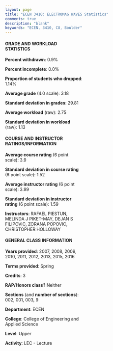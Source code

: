 ```yaml
---
layout: page
title: "ECEN 3410: ELECTROMAG WAVES Statistics"
comments: true
description: "blank"
keywords: "ECEN, 3410, CU, Boulder"
--- 
```

<head>
<script src="https://ajax.googleapis.com/ajax/libs/jquery/2.1.3/jquery.min.js"></script>
<script src="https://dl.dropboxusercontent.com/s/pc42nxpaw1ea4o9/highcharts.js?dl=0"></script>
<!-- <script src="../assets/js/highcharts.js"></script> -->
<style type="text/css">@font-face {
	font-family: "Bebas Neue";
	src: url(https://www.filehosting.org/file/details/544349/BebasNeue%20Regular.otf) format("opentype");
	}
	h1.Bebas { 
		font-family: "Bebas Neue", Verdana, Tahoma;
	}
</style>
</head>
<body>
	<div id="container" style="float: right; width: 45%; height: 88%; margin-left: 2.5%; margin-right: 2.5%;"></div>
	<script language="JavaScript">
		$(document).ready(function() {
		var chart = {type: 'column'};
		var title = {text: 'Grade Distribution'};
		var xAxis = {categories: ['A','B','C','D','F'],crosshair: true};
		var yAxis = {min: 0,title: {text: 'Percentage'}};
		var tooltip = {headerFormat: '<center><b><span style="font-size:20px">{point.key}</span></b></center>',
		               pointFormat: '<td style="padding:0"><b>{point.y:.1f}%</b></td>',
		               footerFormat: '</table>',shared: true,useHTML: true};
		var plotOptions = {column: {pointPadding: 0.0,borderWidth: 0}};  
		var credits = {enabled: false};var series= [{name: 'Percent',data: [40.47,43.58,13.62,1.17,1.17,]}];
		var json = {};
		json.chart = chart;
		json.title = title;
		json.tooltip = tooltip;
		json.xAxis = xAxis;
		json.yAxis = yAxis;  
		json.series = series;
		json.plotOptions = plotOptions;  
		json.credits = credits;
		$('#container').highcharts(json);
	});
	</script>
</body>
			   
#### GRADE AND WORKLOAD STATISTICS

**Percent withdrawn**: 0.9%

**Percent incomplete**: 0.0%

**Proportion of students who dropped**: 1.14%

**Average grade** (4.0 scale): 3.18

**Standard deviation in grades**: 29.81

**Average workload** (raw): 2.75

**Standard deviation in workload** (raw): 1.13

#### COURSE AND INSTRUCTOR RATINGS/INFORMATION

**Average course rating** (6 point scale): 3.9

**Standard deviation in course rating** (6 point scale): 1.52

**Average instructor rating** (6 point scale): 3.99

**Standard deviation in instructor rating** (6 point scale): 1.59

**Instructors**: RAFAEL PIESTUN, MELINDA J PIKET-MAY, DEJAN S FILIPOVIC, ZORANA POPOVIC, CHRISTOPHER HOLLOWAY

#### GENERAL CLASS INFORMATION

**Years provided**: 2007, 2008, 2009, 2010, 2011, 2012, 2013, 2015, 2016

**Terms provided**: Spring

**Credits**: 3

**RAP/Honors class?** Neither

**Sections** (and **number of sections**): 002, 001, 003, 9

**Department**: ECEN

**College**: College of Engineering and Applied Science

**Level**: Upper

**Activity**: LEC - Lecture